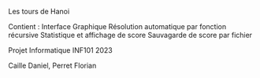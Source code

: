 Les tours de Hanoi

Contient :
Interface Graphique
Résolution automatique par fonction récursive
Statistique et affichage de score
Sauvagarde de score par fichier

Projet Informatique INF101 2023 

Caille Daniel, Perret Florian

